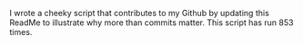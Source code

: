 I wrote a cheeky script that contributes to my Github by updating this ReadMe to illustrate why more than commits matter. This script has run 853 times.